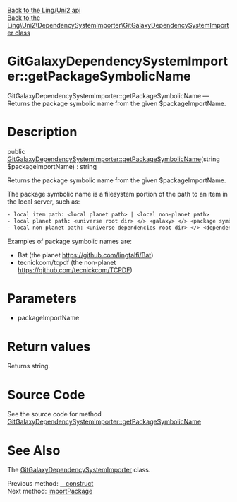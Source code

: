 [Back to the Ling/Uni2 api](https://github.com/lingtalfi/Uni2/blob/master/doc/api/Ling/Uni2.md)<br>
[Back to the Ling\Uni2\DependencySystemImporter\GitGalaxyDependencySystemImporter class](https://github.com/lingtalfi/Uni2/blob/master/doc/api/Ling/Uni2/DependencySystemImporter/GitGalaxyDependencySystemImporter.md)


GitGalaxyDependencySystemImporter::getPackageSymbolicName
================



GitGalaxyDependencySystemImporter::getPackageSymbolicName — Returns the package symbolic name from the given $packageImportName.




Description
================


public [GitGalaxyDependencySystemImporter::getPackageSymbolicName](https://github.com/lingtalfi/Uni2/blob/master/doc/api/Ling/Uni2/DependencySystemImporter/GitGalaxyDependencySystemImporter/getPackageSymbolicName.md)(string $packageImportName) : string




Returns the package symbolic name from the given $packageImportName.

The package symbolic name is a filesystem portion of the path to an item in the local server, such as:

```txt
- local item path: <local planet path> | <local non-planet path>
- local planet path: <universe root dir> </> <galaxy> </> <package symbolic name>
- local non-planet path: <universe dependencies root dir> </> <dependency system> </> <package symbolic name>

```





Examples of package symbolic names are:

- Bat                    (the planet https://github.com/lingtalfi/Bat)
- tecnickcom/tcpdf       (the non-planet https://github.com/tecnickcom/TCPDF)




Parameters
================


- packageImportName

    


Return values
================

Returns string.








Source Code
===========
See the source code for method [GitGalaxyDependencySystemImporter::getPackageSymbolicName](https://github.com/lingtalfi/Uni2/blob/master/DependencySystemImporter/GitGalaxyDependencySystemImporter.php#L58-L61)


See Also
================

The [GitGalaxyDependencySystemImporter](https://github.com/lingtalfi/Uni2/blob/master/doc/api/Ling/Uni2/DependencySystemImporter/GitGalaxyDependencySystemImporter.md) class.

Previous method: [__construct](https://github.com/lingtalfi/Uni2/blob/master/doc/api/Ling/Uni2/DependencySystemImporter/GitGalaxyDependencySystemImporter/__construct.md)<br>Next method: [importPackage](https://github.com/lingtalfi/Uni2/blob/master/doc/api/Ling/Uni2/DependencySystemImporter/GitGalaxyDependencySystemImporter/importPackage.md)<br>

